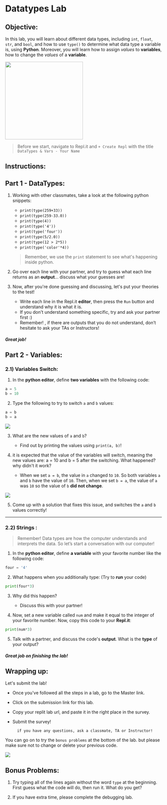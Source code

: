 # Datatypes Lab

## Objective: 
In this lab, you will learn about different data types, including `int`, `float`, `str`, and `bool`, and how to use `type()` to determine what data type a variable is, using **Python**. 
Moreover, you will learn how to assign *values* to **variables**, how to change the *values* of a **variable**.


<img src="https://miro.medium.com/max/1000/1*aNMBIivJppLy2fMRVUSgHA.gif" width=250>


> Before we start, navigate to Repl.it and `+ Create Repl` with the title `DataTypes & Vars - Your Name`


## Instructions:

## Part 1 - DataTypes:

1. Working with other classmates, take a look at the following python snippets:
    - `print(type(259+33))`
    - `print(type(259-33.0))`
    - `print(type(4))`
    - `print(type('4'))`
    - `print(type('four'))`
    - `print(type(5/2.0))`
    - `print(type(12 > 2*5))`
    - `print(type('color'*4))`
    
    > Remember, we use the `print` statement to see what's happening inside python.

1. Go over each line with your partner, and try to guess what each line returns as an **output**... discuss what your guesses are!

1. Now, after you're done guessing and discussing, let's put your theories to the test!
    - Write each line in the Repl.it **editor**, then press the `Run` button and understand why it is what it is.
    - If you don't understand something specific, try and ask your partner first :)
    - Remember! , if there are outputs that you do not understand, don’t hesitate to ask your TAs or Instructors!


   
##### Great job!

## Part 2 - Variables:

### 2.1) Variables Switch: 
1. In the **python editor**, define **two variables** with the following code:  
```python
a = 5
b = 10
```

2. Type the following to try to switch `a` and `b` values:
```python
a = b
b = a
```

[![](https://lh3.googleusercontent.com/GPGDnk2B09wllDTMf5kxDmxqNaI-oyYYtVeCNRQI93bNaUXrkZYSJVlMN_gqKZgtfQy-9EGZ6Y4Nl_Z7Zb4TLsFnRi6Fkn82WIhQc_3HNV527AQ3o8-6sgQqJiGeDLFdIAbphqM)]()

3. What are the new values of `a` and `b`? 
    - Find out by printing the values using `print(a, b)`!
    
4. it is expected that the value of the variables will switch, meaning the new values are: a = 10 and b = 5 after the switching.
   What happened? why didn't it work?
    - When we set `a = b`, the value in `a` changed to `10`. So both variables `a` and `b` have the value of `10`. Then, when we set `b = a`, the value of `a` was `10` so the value of `b` **did not change**.

[![](https://lh6.googleusercontent.com/8_InDsh4L5c_np1x4e7zq5lA7YAzzQaV8AMrOL_aYsuKGssuODuCCur2KUHcgpA7AOIu7kaGl1pLN0p34KCqUi9mV5fPLYoBv9HYPhyrvsQKo3cm-pCHrs0yxC3_XaQPRSej0K0)]()

5. Come up with a solution that fixes this issue, and switches the `a` and `b` values correctly!


---
### 2.2) Strings : 
> Remember! Data types are how the computer understands and interprets the data. So let’s start a conversation with our computer!

1. In the **python editor**, define **a variable** with your favorite number like the following code:  
```python
four = '4'
```

2. What happens when you additionally type: (Try to **run** your code)
```python
print(four*3)
```
3. Why did this happen?
    - Discuss this with your partner!

4. Now, set a new variable called `num` and make it equal to the integer of your favorite number. Now, copy this code to your **Repl.it**:
```python
print(num*3)
```

5. Talk with a partner, and discuss the code's **output**. What is the **type** of your output?

##### Great job on finishing the lab!
 

## Wrapping up:

Let's submit the lab!
- Once you've followed all the steps in a lab, go to the Master link.
- Click on the submission link for this lab.
- Copy your replit lab url, and paste it in the right place in the survey.
- Submit the survey!

        if you have any questions, ask a classmate, TA or Instructor!


You can go on to try the `bonus problems` at the bottom of the lab. but please make sure not to change or delete your previous code.

<!--

Run the test.
- If it passes:
    - You can go on to try the bonus problems at the bottom of the lab. Be sure you don't change any of the code you already wrote!
    - When you're done, make sure to submit the lab with the `Submit` button on the top right.
- If it fails:
    - Review the lab to see if you missed any steps. You need to follow the steps _exactly_ to pass.
    - If you have questions, ask a classmate, or call over an Instructor or TA!
-->

[![](https://programmer.group/images/article/1a680890c223e534389f27858b5bf33a.jpg)]()

## Bonus Problems: 
1. Try typing all of the lines again without the word `type` at the beginning. First guess what the code will do, then run it. What do you get?

2. If you have extra time, please complete the debugging lab.
